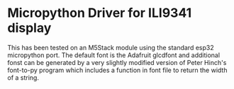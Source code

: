 # Micropython Driver for ILI9341 display

This has been tested on an M5Stack module using the standard esp32 micropython port. The default font is the Adafruit glcdfont and additional fonst can be generated by a very slightly modified version of Peter Hinch's font-to-py program which includes a function in font file to return the width of a string.